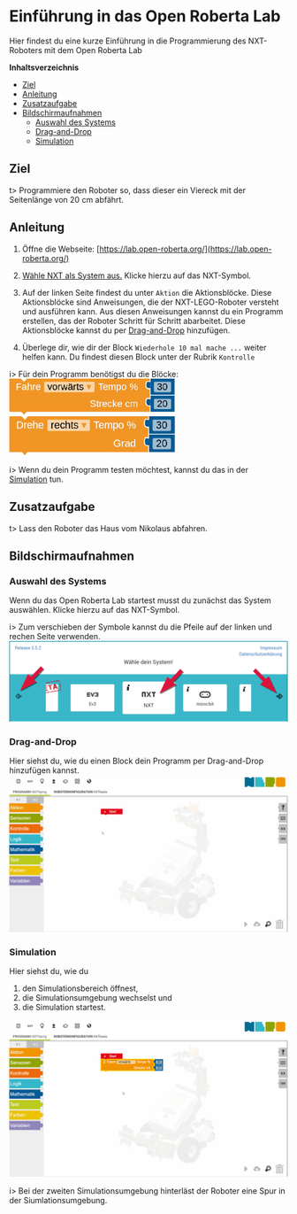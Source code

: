 # Einführung in das Open Roberta Lab
Hier findest du eine kurze Einführung in die Programmierung des NXT-Roboters mit dem Open Roberta Lab

**Inhaltsverzeichnis**
<!-- vscode-markdown-toc -->
* [Ziel](#Ziel)
* [Anleitung](#Anleitung)
* [Zusatzaufgabe](#Zusatzaufgabe)
* [Bildschirmaufnahmen](#Bildschirmaufnahmen)
	* [Auswahl des Systems](#Auswahl-des-Systems)
	* [Drag-and-Drop](#Drag-and-Drop)
	* [Simulation](#Simulation)

<!-- vscode-markdown-toc-config
	numbering=false
	autoSave=true
	/vscode-markdown-toc-config -->
<!-- /vscode-markdown-toc -->

## <a name='Ziel'></a>Ziel
t> Programmiere den Roboter so, dass dieser ein Viereck mit der Seitenlänge von 20 cm abfährt.

## <a name='Anleitung'></a>Anleitung
1. Öffne die Webseite: [https://lab.open-roberta.org/](https://lab.open-roberta.org/)
2. [Wähle NXT als System aus.](#Auswahl-des-Systems) Klicke hierzu auf das NXT-Symbol.

3. Auf der linken Seite findest du unter `Aktion` die Aktionsblöcke.
Diese Aktionsblöcke sind Anweisungen, die der NXT-LEGO-Roboter versteht
und ausführen kann. Aus diesen Anweisungen kannst du ein Programm
erstellen, das der Roboter Schritt für Schritt abarbeitet.
Diese Aktionsblöcke kannst du per [Drag-and-Drop](#Drag-and-Drop) hinzufügen.

4. Überlege dir, wie dir der Block `Wiederhole 10 mal mache ...` weiter helfen
kann. Du findest diesen Block unter der Rubrik `Kontrolle`

i> Für dein Programm benötigst du die Blöcke: <br>
<img alt="Programm-Block 'Fahre vorwärts Tempo % ___ Strecke cm ___'" style="text-align:left" width="300" src="img/Block_fahre_vorwaerts_tempo_in_prozent_strecke_in_cm.png"> 
<img alt="Programm-Block 'Drehe rechts Tempo % ___ Grad ___'" style="text-align:left" width="300" src="img/Block_drehe_rechts_tempo_in_prozent_winkel_in_grad.png">

i> Wenn du dein Programm testen möchtest, kannst du das in der [Simulation](#Simulation) tun.

## <a name='Zusatzaufgabe'></a>Zusatzaufgabe
t> Lass den Roboter das Haus vom Nikolaus abfahren.


## <a name='Bildschirmaufnahmen'></a>Bildschirmaufnahmen

### <a name='Auswahl-des-Systems'></a>Auswahl des Systems
Wenn du das Open Roberta Lab startest musst du zunächst das System auswählen.
Klicke hierzu auf das NXT-Symbol.

i> Zum verschieben der Symbole kannst du die Pfeile auf der linken und rechen Seite verwenden.
![System-Auswahl-Fenster mit dem Text "Wähle dein System" - Zur auswahl stehen EV3, NXT oder micro:bit ... - mit Pfeilen auf der linken und rechten Seite des Bildes.](img/waehle_dein_system.png)

### <a name='Drag-and-Drop'></a>Drag-and-Drop
Hier siehst du, wie du einen Block dein Programm per Drag-and-Drop hinzufügen kannst.
![Drag and Drop Animation](img/drag_and_drop_aktion_block.gif)

### <a name='Simulation'></a>Simulation
Hier siehst du, wie du
1. den Simulationsbereich öffnest,
2. die Simulationsumgebung wechselst und
3. die Simulation startest.

![Simulations Anmimation](img/simulation.gif)

i> Bei der zweiten Simulationsumgebung hinterläst der Roboter eine Spur in der Siumlationsumgebung.
